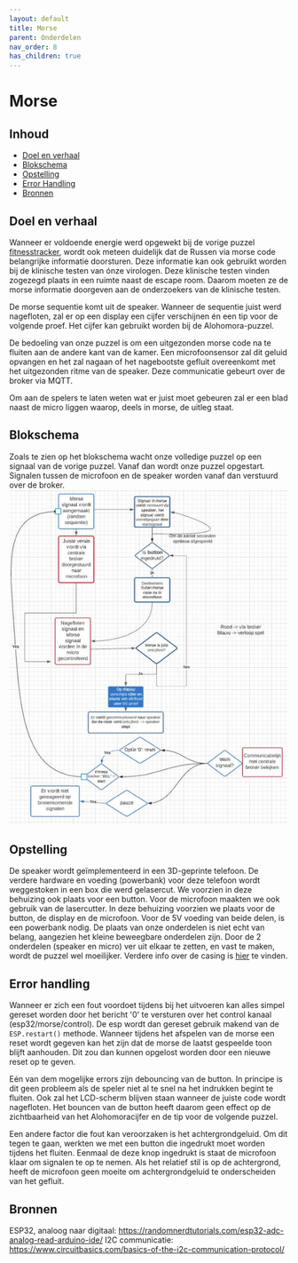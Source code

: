 ```yaml
---
layout: default
title: Morse
parent: Onderdelen
nav_order: 8
has_children: true
---
```


# Morse

## Inhoud

- [Doel en verhaal](#doel-en-verhaal)
- [Blokschema](#blokschema)
- [Opstelling](#opstelling)
- [Error Handling](#error-handling)
- [Bronnen](#bronnen)

## Doel en verhaal
Wanneer er voldoende energie werd opgewekt bij de vorige puzzel [fitnesstracker](https://github.com/Project-ES-20-21/General/tree/gh-pages/docs/Fitnesstracker), wordt ook meteen duidelijk dat de Russen via morse code belangrijke informatie doorsturen. Deze informatie kan ook gebruikt worden bij de klinische testen van ónze virologen. Deze klinische testen vinden zogezegd plaats in een ruimte naast de escape room. Daarom moeten ze de morse informatie doorgeven aan de onderzoekers van de klinische testen.

De morse sequentie komt uit de speaker. Wanneer de sequentie juist werd nagefloten, zal er op een display een cijfer verschijnen én een tip voor de volgende proef. Het cijfer kan gebruikt worden bij de Alohomora-puzzel.

De bedoeling van onze puzzel is om een uitgezonden morse code na te fluiten aan de andere kant van de kamer. Een microfoonsensor zal dit geluid opvangen en het zal nagaan of het nagebootste gefluit overeenkomt met het uitgezonden ritme van de speaker. Deze communicatie gebeurt over de broker via MQTT.

Om aan de spelers te laten weten wat er juist moet gebeuren zal er een blad naast de micro liggen waarop, deels in morse, de uitleg staat.

## Blokschema
Zoals te zien op het blokschema wacht onze volledige puzzel op een signaal van de vorige puzzel. Vanaf dan wordt onze puzzel opgestart. Signalen tussen de microfoon en de speaker worden vanaf dan verstuurd over de broker. 
![](https://raw.githubusercontent.com/BachMorse/Documentatie/master/BlokschemaMorse.JPG)

## Opstelling
De speaker wordt geïmplementeerd in een 3D-geprinte telefoon. De verdere hardware en voeding (powerbank) voor deze telefoon wordt weggestoken in een box die werd gelasercut. We voorzien in deze behuizing ook plaats voor een button.
Voor de microfoon maakten we ook gebruik van de lasercutter. In deze behuizing voorzien we plaats voor de button, de display en de microfoon. Voor de 5V voeding van beide delen, is een powerbank nodig.
De plaats van onze onderdelen is niet echt van belang, aangezien het kleine beweegbare onderdelen zijn. Door de 2 onderdelen (speaker en micro) ver uit elkaar te zetten, en vast te maken, wordt de puzzel wel moeilijker. 
Verdere info over de casing is [hier](casing.md) te vinden.

## Error handling
Wanneer er zich een fout voordoet tijdens bij het uitvoeren kan alles simpel gereset worden door het bericht '0' te versturen over het control kanaal (esp32/morse/control).
De esp wordt dan gereset gebruik makend van de  `ESP.restart()` methode. 
Wanneer tijdens het afspelen van de morse een reset wordt gegeven kan het zijn dat de morse de laatst gespeelde toon blijft aanhouden. Dit zou dan kunnen opgelost worden door een nieuwe reset op te geven.

Eén van dem mogelijke errors zijn debouncing van de button. In principe is dit geen probleem als de speler niet al te snel na het indrukken begint te fluiten. Ook zal het LCD-scherm blijven staan wanneer de juiste code wordt nagefloten. Het bouncen van de button heeft daarom geen effect op de zichtbaarheid van het Alohomoracijfer en de tip voor de volgende puzzel.

Een andere factor die fout kan veroorzaken is het achtergrondgeluid. Om dit tegen te gaan, werkten we met een button die ingedrukt moet worden tijdens het fluiten. Eenmaal de deze knop ingedrukt is staat de microfoon klaar om signalen te op te nemen. Als het relatief stil is op de achtergrond, heeft de microfoon geen moeite om achtergrondgeluid te onderscheiden van het gefluit. 

## Bronnen
ESP32, analoog naar digitaal: https://randomnerdtutorials.com/esp32-adc-analog-read-arduino-ide/
I2C communicatie: https://www.circuitbasics.com/basics-of-the-i2c-communication-protocol/
